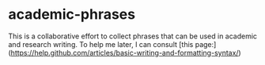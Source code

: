 # academic-phrases
This is a collaborative effort to collect phrases that can be used in academic and research writing.  To help me later, I can consult [this page:] (https://help.github.com/articles/basic-writing-and-formatting-syntax/)


